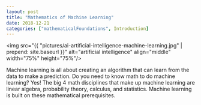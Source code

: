 ```yaml
---
layout: post
title: "Mathematics of Machine Learning"
date: 2018-12-21
categories: ["mathematicalFoundations", Introduction]
---
```


<img src="{{ "pictures/ai-artificial-intelligence-machine-learning.jpg" | prepend: site.baseurl }}" alt="artificial intelligence" align="middle" width="75%" height="75%"/>

Machine learning is all about creating an algorithm that can learn from the data to make a prediction. Do you need to know math to do machine learning? Yes! The big 4 math disciplines that make up machine learning are linear algebra, probability theory, calculus, and statistics. Machine learning is built on these mathematical prerequisites.

